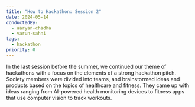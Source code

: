 ```yaml
---
title: "How to Hackathon: Session 2"
date: 2024-05-14
conductedBy:
  - aaryan-chadha
  - varun-sahni
tags:
  - hackathon
priority: 0
---
```


In the last session before the summer, we continued our theme of hackathons with a focus on the elements of a strong hackathon pitch. Society members were divided into teams, and brainstormed ideas and products based on the topics of healthcare and fitness. They came up with ideas ranging from AI-powered health monitoring devices to fitness apps that use computer vision to track workouts.